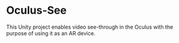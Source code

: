 # Oculus-See

This Unity project enables video see-through in the Oculus with the purpose of using it as an AR device. 
